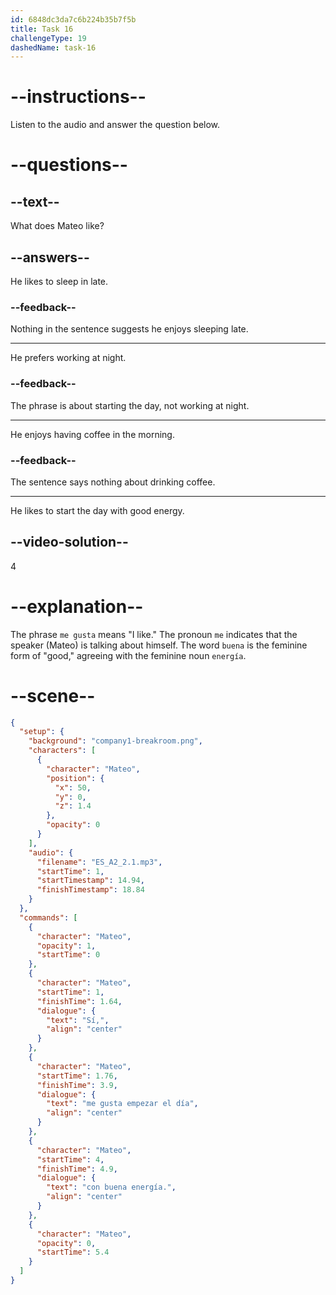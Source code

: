 ```yaml
---
id: 6848dc3da7c6b224b35b7f5b
title: Task 16
challengeType: 19
dashedName: task-16
---
```


<!-- (Audio) Sí, me gusta empezar el día con buena energía. -->

# --instructions--

Listen to the audio and answer the question below.

# --questions--

## --text--

What does Mateo like?

## --answers--

He likes to sleep in late.

### --feedback--

Nothing in the sentence suggests he enjoys sleeping late.

---

He prefers working at night.

### --feedback--

The phrase is about starting the day, not working at night.

---

He enjoys having coffee in the morning.

### --feedback--

The sentence says nothing about drinking coffee.

---

He likes to start the day with good energy.

## --video-solution--

4

# --explanation--

The phrase `me gusta` means "I like." The pronoun `me` indicates that the speaker (Mateo) is talking about himself. The word `buena` is the feminine form of "good," agreeing with the feminine noun `energía`.


# --scene--

```json
{
  "setup": {
    "background": "company1-breakroom.png",
    "characters": [
      {
        "character": "Mateo",
        "position": {
          "x": 50,
          "y": 0,
          "z": 1.4
        },
        "opacity": 0
      }
    ],
    "audio": {
      "filename": "ES_A2_2.1.mp3",
      "startTime": 1,
      "startTimestamp": 14.94,
      "finishTimestamp": 18.84
    }
  },
  "commands": [
    {
      "character": "Mateo",
      "opacity": 1,
      "startTime": 0
    },
    {
      "character": "Mateo",
      "startTime": 1,
      "finishTime": 1.64,
      "dialogue": {
        "text": "Sí,",
        "align": "center"
      }
    },
    {
      "character": "Mateo",
      "startTime": 1.76,
      "finishTime": 3.9,
      "dialogue": {
        "text": "me gusta empezar el día",
        "align": "center"
      }
    },
    {
      "character": "Mateo",
      "startTime": 4,
      "finishTime": 4.9,
      "dialogue": {
        "text": "con buena energía.",
        "align": "center"
      }
    },
    {
      "character": "Mateo",
      "opacity": 0,
      "startTime": 5.4
    }
  ]
}
```

